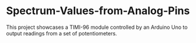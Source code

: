 # Spectrum-Values-from-Analog-Pins
This project showcases a TIMI-96 module controlled by an Arduino Uno to output readings from a set of potentiometers.
